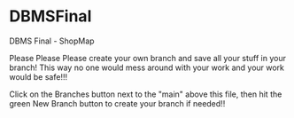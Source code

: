 # DBMSFinal
DBMS Final - ShopMap

Please Please Please create your own branch and save all your stuff in your branch! This way no one would mess around with your work and your work would be safe!!!

Click on the Branches button next to the "main" above this file, then hit the green New Branch button to create your branch if needed!!

